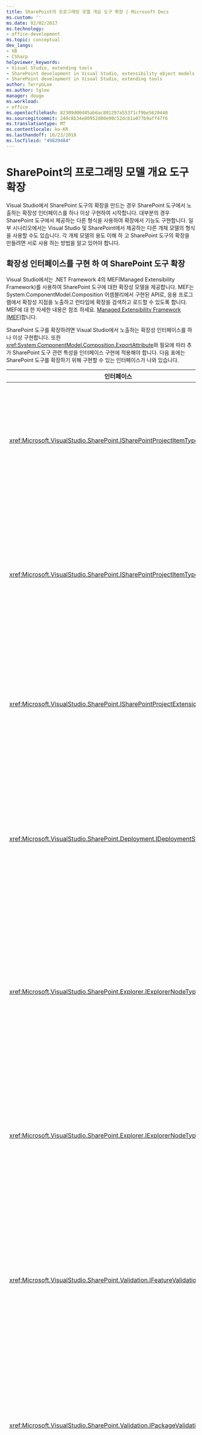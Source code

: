 ```yaml
---
title: SharePoint의 프로그래밍 모델 개요 도구 확장 | Microsoft Docs
ms.custom: ''
ms.date: 02/02/2017
ms.technology:
- office-development
ms.topic: conceptual
dev_langs:
- VB
- CSharp
helpviewer_keywords:
- Visual Studio, extending tools
- SharePoint development in Visual Studio, extensibility object models
- SharePoint development in Visual Studio, extending tools
author: TerryGLee
ms.author: tglee
manager: douge
ms.workload:
- office
ms.openlocfilehash: 82309d00d45ab6ac801297a55371cf9be5620440
ms.sourcegitcommit: 240c8b34e80952d00e90c52dcb1a077b9aff47f6
ms.translationtype: MT
ms.contentlocale: ko-KR
ms.lasthandoff: 10/23/2018
ms.locfileid: "49829484"
---
```

# <a name="overview-of-the-programming-model-of-sharepoint-tools-extensions"></a>SharePoint의 프로그래밍 모델 개요 도구 확장
  Visual Studio에서 SharePoint 도구의 확장을 만드는 경우 SharePoint 도구에서 노출하는 확장성 인터페이스를 하나 이상 구현하여 시작합니다. 대부분의 경우 SharePoint 도구에서 제공하는 다른 형식을 사용하여 확장에서 기능도 구현합니다. 일부 시나리오에서는 Visual Studio 및 SharePoint에서 제공하는 다른 개체 모델의 형식을 사용할 수도 있습니다. 각 개체 모델의 용도 이해 하 고 SharePoint 도구의 확장을 만들려면 서로 사용 하는 방법을 알고 있어야 합니다.  

## <a name="extend-the-sharepoint-tools-by-implementing-extensibility-interfaces"></a>확장성 인터페이스를 구현 하 여 SharePoint 도구 확장
 Visual Studio에서는 .NET Framework 4의 MEF(Managed Extensibility Framework)를 사용하여 SharePoint 도구에 대한 확장성 모델을 제공합니다. MEF는 System.ComponentModel.Composition 어셈블리에서 구현된 API로, 응용 프로그램에서 확장성 지점을 노출하고 런타임에 확장을 검색하고 로드할 수 있도록 합니다. MEF에 대 한 자세한 내용은 참조 하세요. [Managed Extensibility Framework &#40;MEF&#41;](/dotnet/framework/mef/index)합니다.  

 SharePoint 도구를 확장하려면 Visual Studio에서 노출하는 확장성 인터페이스를 하나 이상 구현합니다. 또한 <xref:System.ComponentModel.Composition.ExportAttribute>와 필요에 따라 추가 SharePoint 도구 관련 특성을 인터페이스 구현에 적용해야 합니다. 다음 표에는 SharePoint 도구를 확장하기 위해 구현할 수 있는 인터페이스가 나와 있습니다.  

|인터페이스|설명|  
|---------------|-----------------|  
|<xref:Microsoft.VisualStudio.SharePoint.ISharePointProjectItemTypeProvider>|새 형식의 SharePoint 프로젝트 항목을 정의하려면 이 인터페이스를 구현합니다. 예를 들어 참조 [방법: SharePoint 프로젝트 항목 형식 정의](../sharepoint/how-to-define-a-sharepoint-project-item-type.md)합니다.|  
|<xref:Microsoft.VisualStudio.SharePoint.ISharePointProjectItemTypeExtension>|Visual Studio에 이미 설치되어 있는 SharePoint 프로젝트 항목의 형식을 확장하려면 이 인터페이스를 구현합니다. 예를 들어 참조 [방법: SharePoint 프로젝트 항목 확장명 만들기](../sharepoint/how-to-create-a-sharepoint-project-item-extension.md)합니다.|  
|<xref:Microsoft.VisualStudio.SharePoint.ISharePointProjectExtension>|SharePoint 프로젝트를 확장하려면 이 인터페이스를 구현합니다. 예를 들어 참조 [방법: SharePoint 프로젝트 확장명 만들기](../sharepoint/how-to-create-a-sharepoint-project-extension.md)합니다.|  
|<xref:Microsoft.VisualStudio.SharePoint.Deployment.IDeploymentStep>|SharePoint 프로젝트 항목이 배포되거나 취소될 때 실행할 수 있는 새로운 배포 단계를 정의하려면 이 인터페이스를 구현합니다. 예를 들어 참조 [연습: SharePoint 프로젝트용 사용자 지정 배포 단계 만들기](../sharepoint/walkthrough-creating-a-custom-deployment-step-for-sharepoint-projects.md)합니다.|  
|<xref:Microsoft.VisualStudio.SharePoint.Explorer.IExplorerNodeTypeExtension>|기존 노드를 확장 하려면이 인터페이스를 구현 합니다 **SharePoint 연결** 에서 노드를 **서버 탐색기** 창입니다. 예를 들어 참조 [방법: 서버 탐색기에서 SharePoint 노드 확장](../sharepoint/how-to-extend-a-sharepoint-node-in-server-explorer.md)합니다.|  
|<xref:Microsoft.VisualStudio.SharePoint.Explorer.IExplorerNodeTypeProvider>|노드에서 새 형식을 정의 하려면이 인터페이스를 구현 합니다 **SharePoint 연결** 에서 노드를 **서버 탐색기** 창입니다. 예를 들어 참조 [방법: 서버 탐색기에서 SharePoint 노드 확장](../sharepoint/how-to-extend-a-sharepoint-node-in-server-explorer.md)합니다.|  
|<xref:Microsoft.VisualStudio.SharePoint.Validation.IFeatureValidationRule>|사용자 지정 기능 유효성 검사 규칙을 정의하려면 이 인터페이스를 구현합니다. 예를 들어 참조 [방법: SharePoint 솔루션에 대 한 유효성 검사 규칙 사용자 지정 기능 및 패키지를 만들](../sharepoint/how-to-create-custom-feature-and-package-validation-rules-for-sharepoint-solutions.md)합니다.|  
|<xref:Microsoft.VisualStudio.SharePoint.Validation.IPackageValidationRule>|사용자 지정 패키지 유효성 검사 규칙을 정의하려면 이 인터페이스를 구현합니다. 예를 들어 참조 [방법: SharePoint 솔루션에 대 한 유효성 검사 규칙 사용자 지정 기능 및 패키지를 만들](../sharepoint/how-to-create-custom-feature-and-package-validation-rules-for-sharepoint-solutions.md)합니다.|  

 SharePoint 도구의 확장을 구현한 후에는 VSIX(Visual Studio Extension) 패키지의 확장명 어셈블리를 배포하여 Visual Studio에서 확장을 검색하고 로드할 수 있도록 합니다. 자세한 내용은 [Visual Studio에서 SharePoint 도구의 확장을 배포할](../sharepoint/deploying-extensions-for-the-sharepoint-tools-in-visual-studio.md)합니다.  

## <a name="understand-the-object-models-that-you-use-in-sharepoint-tools-extensions"></a>SharePoint 도구 확장에서 사용 하는 개체 모델 이해
 SharePoint 도구의 확장을 만들 때 사용할 수 있는 몇 가지 개체 모델은 다음과 같습니다.  

-   *SharePoint 도구 개체 모델*합니다. 이 개체 모델에서는 SharePoint 도구 확장과 기타 관련 형식을 만들기 위해 구현하는 확장성 인터페이스를 제공합니다.  

-   *Visual Studio 자동화 및 통합 개체 모델*합니다. 이러한 개체 모델을 사용하여 SharePoint 도구 개체 모델의 범위를 벗어나는 Visual Studio 기능에 액세스할 수 있습니다.  

    > [!NOTE]  
    >  SharePoint 프로젝트 서비스를 사용하여 SharePoint 도구 개체 모델의 일부 개체를 Visual Studio 자동화 및 통합 개체 모델의 개체로 변환하거나 그 반대로 변환할 수 있습니다. 자세한 내용은 [SharePoint 프로젝트 시스템 형식과 기타 Visual Studio 프로젝트 형식 간의 변환](../sharepoint/converting-between-sharepoint-project-system-types-and-other-visual-studio-project-types.md)합니다.  

-   *SharePoint 서버 및 클라이언트 개체 모델*합니다. 이러한 개체 모델을 사용하여 SharePoint 사이트를 수정하여 SharePoint 도구 확장의 컨텍스트에서 SharePoint 사이트의 데이터를 검색할 수 있습니다.  

### <a name="sharepoint-tools-object-model"></a>SharePoint 도구 개체 모델
 각 SharePoint 도구 확장에서는 SharePoint 도구 개체 모델의 형식을 사용하여 확장의 핵심 동작 및 기능을 정의합니다. 다음 표에서 포함 된 어셈블리에서이 개체 모델에 포함 된 네임 스페이스를 설명 합니다.

#### <a name="microsoftvisualstudiosharepointdll"></a>Microsoft.VisualStudio.SharePoint.dll    

|네임스페이스|설명|  
|-|-|  
|<xref:Microsoft.VisualStudio.SharePoint>|SharePoint 프로젝트 시스템을 확장하고 자동화하는 데 사용하는 형식을 포함합니다. 예를 들어 기본 제공 SharePoint 프로젝트 및 프로젝트 항목을 확장하거나, 고유한 프로젝트 항목을 만들 수 있습니다. 자세한 내용은 [SharePoint 프로젝트 시스템 확장](../sharepoint/extending-the-sharepoint-project-system.md)합니다.|  
|<xref:Microsoft.VisualStudio.SharePoint.Deployment>|사용자 고유의 배포 단계 및 배포 구성을 만드는 등 SharePoint 프로젝트에 대한 배포 프로세스를 확장하는 데 사용하는 형식을 포함합니다. 자세한 내용은 [확장 SharePoint 패키징 및 배포](../sharepoint/extending-sharepoint-packaging-and-deployment.md)합니다.|  
|<xref:Microsoft.VisualStudio.SharePoint.Explorer>|아래에 있는 노드를 확장 하는 데 사용 하는 형식을 포함 합니다 **SharePoint 연결** 에서 노드를 **서버 탐색기** 창 새로운 형식의 노드를 정의할 수입니다. 자세한 내용은 [서버 탐색기에서 SharePoint 연결 노드 확장](../sharepoint/extending-the-sharepoint-connections-node-in-server-explorer.md)합니다.|  
|<xref:Microsoft.VisualStudio.SharePoint.Features>|SharePoint 프로젝트의 기능 정의에 액세스하는 데 사용되는 형식을 포함합니다.|  
|<xref:Microsoft.VisualStudio.SharePoint.Packages>|SharePoint 솔루션의 패키지 정의에 액세스하는 데 사용되는 형식을 포함합니다.|  
|<xref:Microsoft.VisualStudio.SharePoint.Validation>|SharePoint 프로젝트의 기능 및 패키지 유효성 검사 동작을 사용자 지정하는 데 사용되는 형식을 포함합니다. 자세한 내용은 [방법: SharePoint 솔루션에 대 한 유효성 검사 규칙 사용자 지정 기능 및 패키지를 만들](../sharepoint/how-to-create-custom-feature-and-package-validation-rules-for-sharepoint-solutions.md)합니다.| 

#### <a name="microsoftvisualstudiosharepointcommandsdll"></a>Microsoft.VisualStudio.SharePoint.Commands.dll

|네임스페이스|설명|  
|-|-|  
|<xref:Microsoft.VisualStudio.SharePoint.Commands>|사용자 지정을 만드는 데 사용할 수 있는 형식을 포함 *SharePoint 명령을*합니다. SharePoint 명령은 SharePoint 도구 확장에서 SharePoint 서버 개체 모델을 호출하는 메서드입니다. 자세한 내용은 [SharePoint 개체 모델 호출](../sharepoint/calling-into-the-sharepoint-object-models.md)합니다.|

#### <a name="microsoftvisualstudiosharepointexplorerextensionsdll"></a>Microsoft.VisualStudio.SharePoint.Explorer.Extensions.dll

|네임스페이스|설명|  
|-|-| 
|<xref:Microsoft.VisualStudio.SharePoint.Explorer.Extensions>|기본 제공에 대 한 정보를 가져오는 데 사용할 수 있는 형식을 포함 **서버 탐색기** 목록, 필드 또는 콘텐츠 형식을 나타내는 노드 같은 SharePoint 사이트에서 개별 구성 요소를 나타내는 노드. 자세한 내용은 [서버 탐색기에서 SharePoint 연결 노드 확장](../sharepoint/extending-the-sharepoint-connections-node-in-server-explorer.md)합니다.|  

### <a name="visual-studio-automation-object-model"></a>Visual Studio 자동화 개체 모델
 Visual Studio 자동화 개체 모델은 Visual Studio 프로젝트와 IDE를 자동화하는 데 사용할 수 있는 API를 제공합니다. Visual Studio 개체 모델을 사용하면 SharePoint 프로젝트에 한정되지 않는 프로젝트 관련 작업을 수행하거나 Visual Studio에서 기타 일반적인 자동화 작업을 수행할 수 있습니다. 이 개체 모델은 일반적으로 Visual Studio 추가 기능 및 매크로에 많이 사용하지만 Sharepoint 도구 확장에 사용할 수도 있습니다.  

 Visual Studio 자동화 개체 모델의 주요 부분에 정의 된 *EnvDTE.dll* 어셈블리입니다. 합니다 *EnvDTE\\<version>.dll* 어셈블리는 특정 버전의 Visual Studio에 도입 된 추가 기능을 제공 합니다. Visual Studio에 포함되어 있습니다.  

 자동화 개체 모델에 대 한 자세한 내용은 참조 하세요. [Visual Studio SDK 참조](../extensibility/visual-studio-sdk-reference.md)합니다.  

### <a name="visual-studio-integration-object-model"></a>Visual Studio 통합 개체 모델
 통합 개체 모델을 만들어 Visual Studio에 기능을 추가 하는 데 사용할 수 있는 Api를 제공 된 *VSPackage*합니다. VSPackage는 도구 창, 편집기, 디자이너, 서비스, 프로젝트 등의 사용자 지정 기능을 제공하여 Visual Studio IDE를 확장하는 모듈입니다.  

 기본 제공 SharePoint 도구와 함께 사용할 새 Visual Studio 기능을 추가하려는 경우 통합 개체 모델을 사용할 수 있습니다. 예를 들어 SharePoint 사이트에 대한 사용자 지정 작업을 나타내는 사용자 지정 SharePoint 프로젝트 항목을 만드는 경우 사용자 지정 작업용 디자이너를 구현하는 VSPackage를 만들 수도 있습니다. 사용자 지정 작업을 나타내는 프로젝트 항목에 바로 가기 메뉴 항목을 추가 하 여 사용자 지정 작업을 사용 하 여 디자이너를 연결할 수 있습니다 **솔루션 탐색기**합니다. 바로 가기 메뉴를 열어 디자이너를 열 수 있습니다 (사용자 지정 작업 프로젝트 항목을 마우스 오른쪽 단추로 클릭 하거나 선택한 다음,이 선택 하 여 합니다 **Shift**+**F10** 키)를 선택한 다음 **열려**합니다.  

 이 개체 모델은 Visual Studio SDK에 포함된 어셈블리 집합에서 정의됩니다. 이 개체 모델의 주 어셈블리의 일부를 포함 *Microsoft.VisualStudio.Shell.11.0.dll*하십시오 *Microsoft.VisualStudio.Shell.Interop.dll*, 및  *Microsoft.VisualStudio.OLE.Interop.dll*합니다.  

 통합 개체 모델에 대 한 자세한 내용은 참조 하세요. [자동화 모델 개요](/visualstudio/extensibility/internals/automation-model-overview) 하 고 [Visual Studio SDK 참조](/visualstudio/extensibility/visual-studio-sdk-reference)합니다.  

### <a name="sharepoint-object-models"></a>SharePoint 개체 모델
 SharePoint 도구 확장에서는 SharePoint API를 사용하여 SharePoint 사이트를 수정하거나 SharePoint 사이트에서 데이터를 검색할 수 있습니다. [!INCLUDE[wss_14_long](../sharepoint/includes/wss-14-long-md.md)] 및 [!INCLUDE[moss_14_long](../sharepoint/includes/moss-14-long-md.md)]에서는 두 가지 개체 모델인 서버 개체 모델과 클라이언트 개체 모델을 제공합니다.  

 SharePoint 도구 확장에서 두 개체 모델의 API를 모두 사용할 수 있지만 SharePoint 도구 확장의 컨텍스트에서 각 개체 모델에 장단점이 있습니다. 자세한 내용은 [SharePoint 개체 모델 호출](../sharepoint/calling-into-the-sharepoint-object-models.md)합니다.  

|개체 모델|설명|  
|------------------|-----------------|  
|서버 개체 모델|서버 개체 모델을 사용하면 [!INCLUDE[wss_14_long](../sharepoint/includes/wss-14-long-md.md)] 및 [!INCLUDE[moss_14_long](../sharepoint/includes/moss-14-long-md.md)]에 표시되는 모든 기능을 프로그래밍 방식으로 액세스할 수 있습니다. 이 개체 모델은 SharePoint 서버에서 실행되는 SharePoint 솔루션에 사용됩니다. 이 개체 모델의 대부분에 정의 되어는 *Microsoft.SharePoint.dll* 어셈블리입니다. 서버 개체 모델에 대 한 자세한 내용은 참조 하세요. [SharePoint Foundation Server 쪽 개체 모델을 사용 하 여](http://go.microsoft.com/fwlink/?LinkId=177796)입니다.|  
|클라이언트 개체 모델|클라이언트 개체 모델은 원격 클라이언트나 서버의 SharePoint 데이터와 상호 작용하는 데 사용할 수 있는 서버 개체 모델의 하위 집합입니다. 이 모델은 일반적인 작업을 수행하기 위해 실행해야 하는 왕복 수를 최소화하도록 디자인되었습니다. 대부분의 클라이언트 개체 모델에 정의 되어는 *대부분 Microsoft.SharePoint.Client.dll* 하 고 *Microsoft.SharePoint.Client.Runtime.dll* 어셈블리입니다. 클라이언트 개체 모델에 대 한 자세한 내용은 참조 하세요. [관리 클라이언트 개체 모델](http://go.microsoft.com/fwlink/?LinkId=177797)합니다.|  

## <a name="see-also"></a>참고자료
 [Visual Studio에서 SharePoint 도구 확장](../sharepoint/extending-the-sharepoint-tools-in-visual-studio.md)   
 [SharePoint 개체 모델 호출](../sharepoint/calling-into-the-sharepoint-object-models.md)   
 [SharePoint 프로젝트 서비스 사용](../sharepoint/using-the-sharepoint-project-service.md)  


